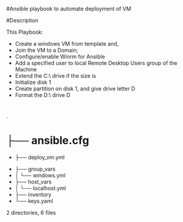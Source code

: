 #Ansible playbook to automate deployment of VM

#Description

This Playbook:

- Create a windows VM from template and,
- Join the VM to a Domain;
- Configure/enable Winrm for Ansible
- Add a specified user to local Remote Desktop Users group of the Machine
- Extend the C:\ drive if the size is
- Initialize disk 1
- Create partition on disk 1, and give drive letter D
- Format the D:\ drive D

#

 .
# ├── ansible.cfg
* ├── deploy_vm.yml
- ├── group_vars
- │ └── windows.yml
- ├── host_vars
- │ └── localhost.yml
- ├── inventory
- └── keys.yaml

2 directories, 6 files
